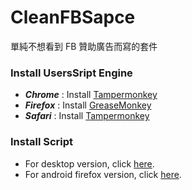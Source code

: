 # CleanFBSapce

單純不想看到 FB 贊助廣告而寫的套件

### Install UsersSript Engine

- **_Chrome_** : Install [Tampermonkey](https://chrome.google.com/webstore/detail/tampermonkey/dhdgffkkebhmkfjojejmpbldmpobfkfo)
- **_Firefox_** : Install [GreaseMonkey](https://addons.mozilla.org/en-US/firefox/addon/greasemonkey/)
- **_Safari_** : Install [Tampermonkey](https://safari.tampermonkey.net/tampermonkey.safariextz)

### Install Script

- For desktop version, click [here](https://github.com/houcheng/CleanFBSapce/raw/master/src/cleanFb.user.js).
- For android firefox version, click [here](https://github.com/houcheng/CleanFBSapce/raw/master/src/cleanFbMobile.user.js).
